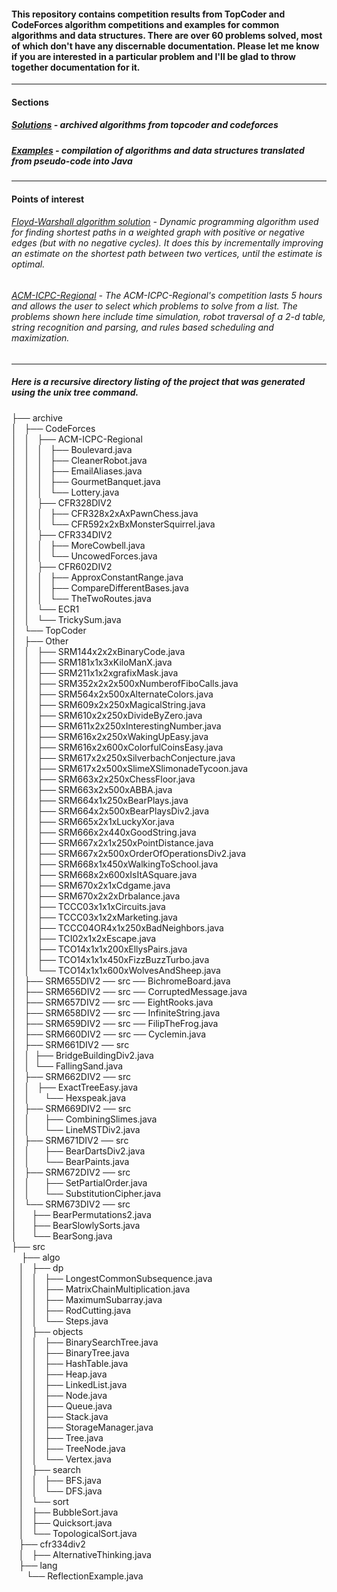 ﻿#### This repository contains competition results from TopCoder and CodeForces algorithm competitions and examples for common algorithms and data structures. There are over 60 problems solved, most of which don't have any discernable documentation. Please let me know if you are interested in a particular problem and I'll be glad to throw together documentation for it.
-----
#### Sections
##### [Solutions](./archive) - archived algorithms from topcoder and codeforces  
##### [Examples](./src/algo) - compilation of algorithms and data structures translated from pseudo-code into Java  
-----
#### Points of interest
###### [Floyd-Warshall algorithm solution](./archive/TopCoder/SRM661DIV2/src/BridgeBuildingDiv2.java) - Dynamic programming algorithm used for finding shortest paths in a weighted graph with positive or negative edges (but with no negative cycles). It does this by incrementally improving an estimate on the shortest path between two vertices, until the estimate is optimal. 
###### [ACM-ICPC-Regional](./archive/CodeForces/ACM-ICPC-Regional) - The ACM-ICPC-Regional's competition lasts 5 hours and allows the user to select which problems to solve from a list. The problems shown here include time simulation, robot traversal of a 2-d table, string recognition and parsing, and rules based scheduling and maximization.
-----
##### Here is a recursive directory listing of the project that was generated using the unix tree command.

├── archive  
│   ├── CodeForces  
│   │   ├── ACM-ICPC-Regional  
│   │   │   ├── Boulevard.java  
│   │   │   ├── CleanerRobot.java  
│   │   │   ├── EmailAliases.java  
│   │   │   ├── GourmetBanquet.java  
│   │   │   └── Lottery.java  
│   │   ├── CFR328DIV2  
│   │   │   ├── CFR328x2xAxPawnChess.java  
│   │   │   └── CFR592x2xBxMonsterSquirrel.java  
│   │   ├── CFR334DIV2  
│   │   │   ├── MoreCowbell.java  
│   │   │   └── UncowedForces.java  
│   │   ├── CFR602DIV2  
│   │   │   ├── ApproxConstantRange.java  
│   │   │   ├── CompareDifferentBases.java  
│   │   │   └── TheTwoRoutes.java  
│   │   └── ECR1  
│   │       └── TrickySum.java  
│   └── TopCoder  
│       ├── Other  
│       │   ├── SRM144x2x2xBinaryCode.java  
│       │   ├── SRM181x1x3xKiloManX.java  
│       │   ├── SRM211x1x2xgrafixMask.java  
│       │   ├── SRM352x2x2x500xNumberofFiboCalls.java  
│       │   ├── SRM564x2x500xAlternateColors.java  
│       │   ├── SRM609x2x250xMagicalString.java  
│       │   ├── SRM610x2x250xDivideByZero.java  
│       │   ├── SRM611x2x250xInterestingNumber.java  
│       │   ├── SRM616x2x250xWakingUpEasy.java  
│       │   ├── SRM616x2x600xColorfulCoinsEasy.java  
│       │   ├── SRM617x2x250xSilverbachConjecture.java  
│       │   ├── SRM617x2x500xSlimeXSlimonadeTycoon.java  
│       │   ├── SRM663x2x250xChessFloor.java  
│       │   ├── SRM663x2x500xABBA.java  
│       │   ├── SRM664x1x250xBearPlays.java  
│       │   ├── SRM664x2x500xBearPlaysDiv2.java  
│       │   ├── SRM665x2x1xLuckyXor.java  
│       │   ├── SRM666x2x440xGoodString.java  
│       │   ├── SRM667x2x1x250xPointDistance.java  
│       │   ├── SRM667x2x500xOrderOfOperationsDiv2.java  
│       │   ├── SRM668x1x450xWalkingToSchool.java  
│       │   ├── SRM668x2x600xIsItASquare.java  
│       │   ├── SRM670x2x1xCdgame.java  
│       │   ├── SRM670x2x2xDrbalance.java  
│       │   ├── TCCC03x1x1xCircuits.java  
│       │   ├── TCCC03x1x2xMarketing.java  
│       │   ├── TCCC04OR4x1x250xBadNeighbors.java  
│       │   ├── TCI02x1x2xEscape.java  
│       │   ├── TCO14x1x1x200xEllysPairs.java  
│       │   ├── TCO14x1x1x450xFizzBuzzTurbo.java  
│       │   └── TCO14x1x1x600xWolvesAndSheep.java  
│       ├── SRM655DIV2 ── src ── BichromeBoard.java  
│       ├── SRM656DIV2 ── src ── CorruptedMessage.java  
│       ├── SRM657DIV2 ── src ── EightRooks.java  
│       ├── SRM658DIV2 ── src ── InfiniteString.java  
│       ├── SRM659DIV2 ── src ── FilipTheFrog.java  
│       ├── SRM660DIV2 ── src ── Cyclemin.java  
│       ├── SRM661DIV2 ── src  
│       │                  ├── BridgeBuildingDiv2.java  
│       │                  └── FallingSand.java  
│       ├── SRM662DIV2 ── src  
│       │                  ├── ExactTreeEasy.java  
│       │                  └── Hexspeak.java  
│       ├── SRM669DIV2 ── src  
│       │                  ├── CombiningSlimes.java  
│       │                  └── LineMSTDiv2.java  
│       ├── SRM671DIV2 ── src  
│       │                  ├── BearDartsDiv2.java  
│       │                  └── BearPaints.java  
│       ├── SRM672DIV2 ── src  
│       │                  ├── SetPartialOrder.java  
│       │                  └── SubstitutionCipher.java  
│       └── SRM673DIV2 ── src  
│                          ├── BearPermutations2.java  
│                          ├── BearSlowlySorts.java  
│                          └── BearSong.java  
├── src  
    ├── algo  
    │   ├── dp  
    │   │   ├── LongestCommonSubsequence.java  
    │   │   ├── MatrixChainMultiplication.java  
    │   │   ├── MaximumSubarray.java  
    │   │   ├── RodCutting.java  
    │   │   └── Steps.java  
    │   ├── objects  
    │   │   ├── BinarySearchTree.java  
    │   │   ├── BinaryTree.java  
    │   │   ├── HashTable.java  
    │   │   ├── Heap.java  
    │   │   ├── LinkedList.java  
    │   │   ├── Node.java  
    │   │   ├── Queue.java  
    │   │   ├── Stack.java  
    │   │   ├── StorageManager.java  
    │   │   ├── Tree.java  
    │   │   ├── TreeNode.java  
    │   │   └── Vertex.java  
    │   ├── search  
    │   │   ├── BFS.java  
    │   │   └── DFS.java  
    │   └── sort  
    │       ├── BubbleSort.java  
    │       ├── Quicksort.java  
    │       └── TopologicalSort.java  
    ├── cfr334div2  
    │   ├── AlternativeThinking.java  
    ├── lang  
        └── ReflectionExample.java  
